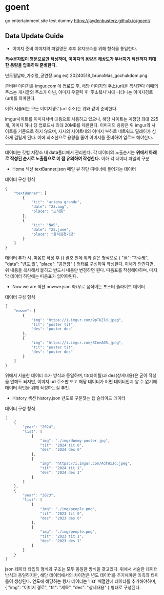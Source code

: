 # goent
go entertainment site test dummy
https://jaydenbusterz.github.io/goent/

## Data Update Guide

* 이미지 준비
이미지의 파일명은 추후 유지보수를 위해 형식을 통일한다.

**특수문자없이 영문으로만 작성하며,
이미지의 용량은 해상도가 무너지기 직전까지 최대한 용량을 압축하여 준비한다.**

년도월날짜_가수명_공연장.png
ex) 20240518_brunoMas_gochukdom.png

준비된 이미지를 [imgur.com](https://imgur.com) 에 업로드 후,
해당 이미지의 주소(url)을 복사한다
이때의 주소는 게시글의 주소가 아닌,
이미지 우클릭 후 ‘주소복사’시에 나타나는 이미지경로(url)를 의미한다.

이하 서술되는 모든 이미지경로(url 주소)는 위와 같이 준비한다.

imgur사이트를 이미지서버 대용으로 사용하고 있으나,
해당 사이트는 계정당 최대 225개,
이미지 하나 당 업로드시 최대 20MB를 제한한다.
이미지의 용량은 위 imgur의 사이트를 기준으로 하지 않으며, 자사의 사이트내의 이미지 부하로 네트워크 딜레이가 심하게 걸릴게 된다.
이에 최소한으로 용량을 줄여 이미지를 준비하여 업로드 해야한다. 

***

데이터는 깃헙 저장소 내 data폴더에서 관리한다.
각 데이터의 노출순서는
**위에서 아래로 작성된 순서로 노출됨으로 이 점 유의하여 작성한다.** 
이하 각 데이터 파일의 구분

* Home 섹션
textBanner.json
메인 뷰 하단 띠배너에 들어가는 데이터

데이터 구성 형식
```javascript
{
    "textBanner": [
        {
            "tit": "ariana grande",
            "date": "23.aug",
            "place": "고척돔"
        },
        {
            "tit": "NAS",
            "date": "23.june",
            "place": "올릭핌경기장"
        }
    ]
}
```
데이터 추가 시 ,따옴표 작성 후 {} 괄호 안에 위와 같은 형식으로
{
    "tit": "가수명",
    "data": "년도.월",
    "place": "공연장"
}
형태로 구성하여 작성한다. 이해가 안간다면,
위 내용을 복사해서 붙히고 반드시 내용만 변경하면 된다.
따옴표를 작성해야하며, 마지막 데이터 하단에는 따옴표가 없어야된다.


* Now we are 섹션
nowwe.json
좌/우로 움직이는 포스터 슬라이드 데이터

데이터 구성 형식
```javascript
{
    "nowwe": [
        {
            "img": "https://i.imgur.com/9pTOZld.jpeg",
            "tit": "poster tit",
            "des": "poster des"
        },
        {
            "img": "https://i.imgur.com/8IneA0B.jpeg",
            "tit": "poster tit",
            "des": "poster des"
        }
    ]
}
```
위에서 서술한 데이터 추가 방식과 동일하며,
tit(타이틀)과 des(상세내용)은 굳이 작성을 안해도 되지만, 이미지 url 주소만 보고
해당 데이터가 어떤 데이터인지 알 수 없기에 데이터 확인을 위해 작성하는걸 추천.

* History 섹션
history.json
년도로 구분짓는 탭 슬라이드 데이터

데이터 구성 형식
```javascript
[
    {
        "year": "2024",
        "list": [
            {
                "img": "./img/dummy-poster.jpg",
                "tit": "2024 tit 0",
                "des": "2024 des 0"
            },
            {
                "img": "https://i.imgur.com/AdtWxJd.jpeg",
                "tit": "2024 tit 1",
                "des": "2024 des 1"
            }
        ]
    },
    {
        "year": "2023",
        "list": [
            {
                "img": "./img/people.png",
                "tit": "2023 tit 0",
                "des": "2023 des 0"
            },
            {
                "img": "./img/people.png",
                "tit": "2023 tit 1",
                "des": "2023 des 1"
            }
        ]
    }
]
```
json 데이터 타입의 형식과 구조는 모두 동일한 방식을 갖고있다.
위에서 서술한 데이터 방식과 동일하지만,
해당 데이터에서의 차이점은 년도 데이터를 추가해야만 좌측의 타이틀이 생성된다.
연도에 해당하는 행사 데이터는 'list' 배열안에 데이터를 추가해야하며,
{
    "img": "이미지 경로",
    "tit": "제목",
    "des": "상세내용"
}
형태로 구성된다.